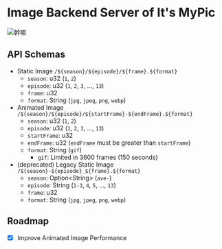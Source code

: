 # Image Backend Server of It's MyPic
![幹嘛](https://mygodata.0m0.uk/images/ave-1_25106.jpg)

## API Schemas
* Static Image `/${season}/${episode}/${frame}.${format}`
  * `season`: u32 (`1`, `2`)
  * `episode`: u32 (`1`, `2`, `3`, ..., `13`)
  * `frame`: u32
  * `format`: String (`jpg`, `jpeg`, `png`, `webp`)
* Animated Image `/${season}/${episode}/${startFrame}-${endFrame}.${format}`
  * `season`: u32 (`1`, `2`)
  * `episode`: u32 (`1`, `2`, `3`, ..., `13`)
  * `startFrame`: u32
  * `endFrame`: u32 (`endFrame` must be greater than `startFrame`)
  * `format`: String (`gif`)
    * `gif`: Limited in 3600 frames (150 seconds)
* (deprecated) Legacy Static Image `/${season}-${episode}_${frame}.${format}`
  * `season`: Option\<String\> (`ave-`)
  * `episode`: String (`1-3`, `4`, `5`, ..., `13`)
  * `frame`: u32
  * `format`: String (`jpg`, `jpeg`, `png`, `webp`)

## Roadmap
* [x] Improve Animated Image Performance
